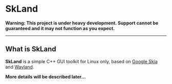 SkLand
======

**Warning: This project is under heavy development. Support cannot be guaranteed
and it may not function as you expect.**

----

## What is SkLand

**SkLand** is a simple C++ GUI toolkit for Linux only, based on [Google Skia](https://skia.org)
and [Wayland](https://wayland.freedesktop.org).

**More details will be described later...**
